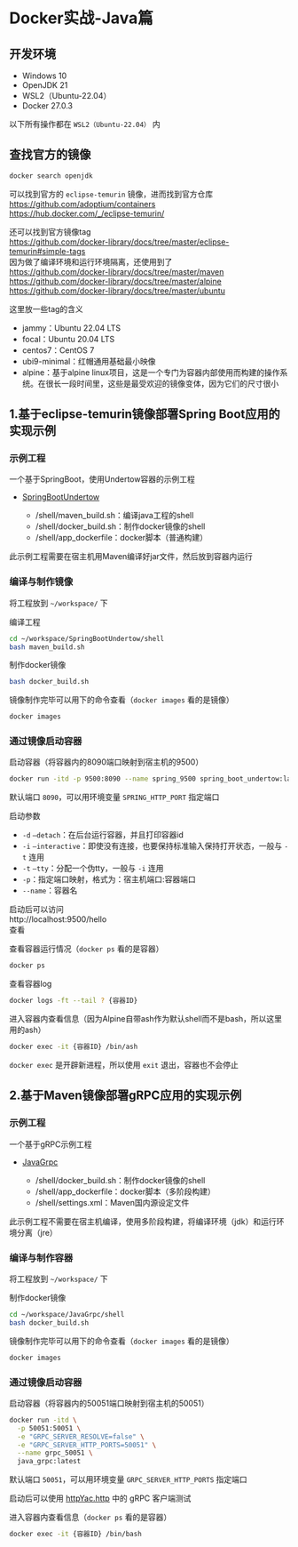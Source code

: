 # Docker实战-Java篇

## 开发环境
- Windows 10
- OpenJDK 21
- WSL2（Ubuntu-22.04）
- Docker 27.0.3

以下所有操作都在 ``WSL2（Ubuntu-22.04）`` 内

## 查找官方的镜像

```bash
docker search openjdk
```
可以找到官方的 ``eclipse-temurin`` 镜像，进而找到官方仓库  
https://github.com/adoptium/containers  
https://hub.docker.com/_/eclipse-temurin/  

还可以找到官方镜像tag  
https://github.com/docker-library/docs/tree/master/eclipse-temurin#simple-tags  
因为做了编译环境和运行环境隔离，还使用到了  
https://github.com/docker-library/docs/tree/master/maven  
https://github.com/docker-library/docs/tree/master/alpine  
https://github.com/docker-library/docs/tree/master/ubuntu  

这里放一些tag的含义
 - jammy：Ubuntu 22.04 LTS
 - focal：Ubuntu 20.04 LTS
 - centos7：CentOS 7
 - ubi9-minimal：红帽通用基础最小映像
 - alpine：基于alpine linux项目，这是一个专门为容器内部使用而构建的操作系统。在很长一段时间里，这些是最受欢迎的镜像变体，因为它们的尺寸很小

## 1.基于eclipse-temurin镜像部署Spring Boot应用的实现示例

### 示例工程
一个基于SpringBoot，使用Undertow容器的示例工程

 - [SpringBootUndertow](../Java/SpringBootUndertow/)

     - /shell/maven_build.sh：编译java工程的shell
     - /shell/docker_build.sh：制作docker镜像的shell
     - /shell/app_dockerfile：docker脚本（普通构建）

此示例工程需要在宿主机用Maven编译好jar文件，然后放到容器内运行

### 编译与制作镜像

将工程放到 ``~/workspace/`` 下

编译工程
```bash
cd ~/workspace/SpringBootUndertow/shell
bash maven_build.sh
```
制作docker镜像
```bash
bash docker_build.sh
```
镜像制作完毕可以用下的命令查看（``docker images`` 看的是镜像）
```bash
docker images
```

### 通过镜像启动容器
启动容器（将容器内的8090端口映射到宿主机的9500）
```bash
docker run -itd -p 9500:8090 --name spring_9500 spring_boot_undertow:latest
```
默认端口 ``8090``，可以用环境变量 ``SPRING_HTTP_PORT`` 指定端口

启动参数
- ``-d`` ``–detach``：在后台运行容器，并且打印容器id
- ``-i`` ``–interactive``：即使没有连接，也要保持标准输入保持打开状态，一般与 ``-t`` 连用
- ``-t`` ``–tty``：分配一个伪tty，一般与 ``-i`` 连用
- ``-p``：指定端口映射，格式为：宿主机端口:容器端口
- ``--name``：容器名

启动后可以访问  
http://localhost:9500/hello  
查看


查看容器运行情况（``docker ps`` 看的是容器）
```bash
docker ps
```
查看容器log
```bash
docker logs -ft --tail ? {容器ID}
```
进入容器内查看信息（因为Alpine自带ash作为默认shell而不是bash，所以这里用的ash）
```bash
docker exec -it {容器ID} /bin/ash
```
``docker exec`` 是开辟新进程，所以使用 ``exit`` 退出，容器也不会停止

## 2.基于Maven镜像部署gRPC应用的实现示例

### 示例工程
一个基于gRPC示例工程

 - [JavaGrpc](../Go/Grpc/java/)

     - /shell/docker_build.sh：制作docker镜像的shell
     - /shell/app_dockerfile：docker脚本（多阶段构建）
     - /shell/settings.xml：Maven国内源设定文件

此示例工程不需要在宿主机编译，使用多阶段构建，将编译环境（jdk）和运行环境分离（jre）

### 编译与制作容器

将工程放到 ``~/workspace/`` 下

制作docker镜像
```bash
cd ~/workspace/JavaGrpc/shell
bash docker_build.sh
```
镜像制作完毕可以用下的命令查看（``docker images`` 看的是镜像）
```bash
docker images
```

### 通过镜像启动容器
启动容器（将容器内的50051端口映射到宿主机的50051）
```bash
docker run -itd \
  -p 50051:50051 \
  -e "GRPC_SERVER_RESOLVE=false" \
  -e "GRPC_SERVER_HTTP_PORTS=50051" \
  --name grpc_50051 \
  java_grpc:latest
```

默认端口 ``50051``，可以用环境变量 ``GRPC_SERVER_HTTP_PORTS`` 指定端口

启动后可以使用 [httpYac.http](../DevTool/httpYac.http) 中的 gRPC 客户端测试

进入容器内查看信息（``docker ps`` 看的是容器）
```bash
docker exec -it {容器ID} /bin/bash
```
